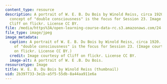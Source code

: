 ```yaml
---
content_type: resource
description: A portrait of W. E. B. Du Bois by Winold Reiss, circa 1920. Du Bois'
  concept of "double consciousness" is the focus for Session 23. Image courtesy of
  Cliff on flickr. License CC BY.
file: /media/https%3A/open-learning-course-data-rc.s3.amazonaws.com/24-01-classics-of-western-philosophy-spring-2016/2b3977333e1ba5f555db8a44aa911e6a_24-01s16-th.jpg
file_type: image/jpeg
image_metadata:
  caption: A portrait of W. E. B. Du Bois by Winold Reiss, circa 1920. Du Bois' concept
    of "double consciousness" is the focus for Session 23. (Image courtesy of [Cliff](https://flic.kr/p/5A66Vi)
    on flickr. License CC BY.)
  credit: Image courtesy of Cliff on flickr. License CC BY.
  image-alt: A portrait of W. E .B. Du Bois.
resourcetype: Image
title: W. E. B. Du Bois by Winold Reiss (thumbnail)
uid: 2b397733-3e1b-a5f5-55db-8a44aa911e6a
---
```

